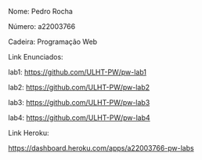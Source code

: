 Nome: Pedro Rocha

Número: a22003766

Cadeira: Programação Web


Link Enunciados:

lab1: https://github.com/ULHT-PW/pw-lab1

lab2: https://github.com/ULHT-PW/pw-lab2

lab3: https://github.com/ULHT-PW/pw-lab3

lab4: https://github.com/ULHT-PW/pw-lab4


Link Heroku:

https://dashboard.heroku.com/apps/a22003766-pw-labs
